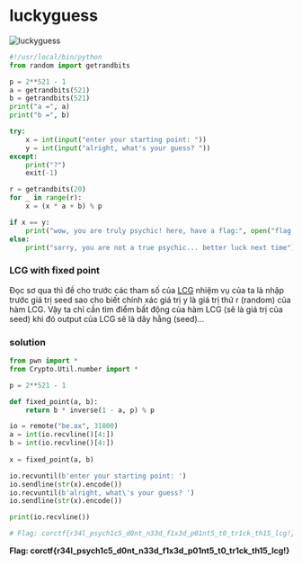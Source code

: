 # luckyguess

![luckyguess](./_img/2.png)

```python
#!/usr/local/bin/python
from random import getrandbits

p = 2**521 - 1
a = getrandbits(521)
b = getrandbits(521)
print("a =", a)
print("b =", b)

try:
    x = int(input("enter your starting point: "))
    y = int(input("alright, what's your guess? "))
except:
    print("?")
    exit(-1)

r = getrandbits(20)
for _ in range(r):
    x = (x * a + b) % p

if x == y:
    print("wow, you are truly psychic! here, have a flag:", open("flag.txt").read())
else:
    print("sorry, you are not a true psychic... better luck next time")
```

### LCG with fixed point

Đọc sơ qua thì đề cho trước các tham số của [LCG](https://en.wikipedia.org/wiki/Linear_congruential_generator) nhiệm vụ của ta là nhập trước giá trị seed sao cho biết chính xác giá trị y là giá trị thứ r (random) của hàm LCG. Vậy ta chỉ cần tìm điểm bất động của hàm LCG (sẽ là giá trị của seed) khi đó output của LCG sẽ là dãy hằng (seed)...

### solution

```python
from pwn import *
from Crypto.Util.number import *

p = 2**521 - 1

def fixed_point(a, b):
    return b * inverse(1 - a, p) % p

io = remote("be.ax", 31800)
a = int(io.recvline()[4:])
b = int(io.recvline()[4:])
        
x = fixed_point(a, b)

io.recvuntil(b'enter your starting point: ')
io.sendline(str(x).encode())
io.recvuntil(b'alright, what\'s your guess? ')
io.sendline(str(x).encode())

print(io.recvline())

# Flag: corctf{r34l_psych1c5_d0nt_n33d_f1x3d_p01nt5_t0_tr1ck_th15_lcg!}
```

**Flag: corctf{r34l_psych1c5_d0nt_n33d_f1x3d_p01nt5_t0_tr1ck_th15_lcg!}**